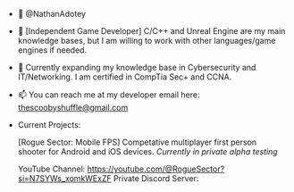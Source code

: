 - 👋 @NathanAdotey
- 👀 [Independent Game Developer] C/C++ and Unreal Engine are my main knowledge bases, but I am willing to work with other languages/game engines if needed.
- 🌱 Currently expanding my knowledge base in Cybersecurity and IT/Networking. I am certified in CompTia Sec+ and CCNA.
- 📫 You can reach me at my developer email here: thescoobyshuffle@gmail.com

- Current Projects:

  [Rogue Sector: Mobile FPS] Competative multiplayer first person shooter for Android and iOS devices.
  *Currently in private alpha testing* 

  YouTube Channel: https://youtube.com/@RogueSector?si=N7SYWs_xomkWExZF
  Private Discord Server: 
